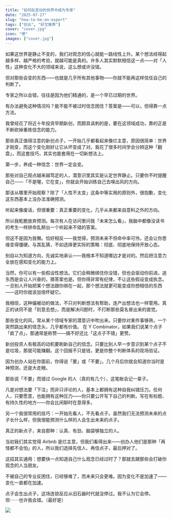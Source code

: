 ```yaml
---
title: "如何在变动的世界中成为专家"
date: "2025-07-27"
slug: "how-to-be-an-expert"
tags: ["创业", "好文推荐"]
cover: "cover.jpg"
icon: "😎"
images: ["cover.jpg"]
---
```

如果这世界是静止不变的，我们对观念的信心就能一路线性上升。某个想法经得起越多样、越严格的考验，就越可能是真的。许多人其实默默相信这一点——对「人性」这种变化不大的领域来说，这么想或许没错。



但对那些会变的东西——也就是几乎所有其他事物——你就不能再这样信任自己的判断了。



专家之所以会错，往往是因为他们精通的，是一个早已过期的世界。



有办法避免这种情况吗？能不能不被过时信念困住？答案是——可以，但得靠一点方法。



我曾经花了将近十年投资早期新创，而颇具讽刺的是，要在这领域成功，靠的正是不断砍掉重练信念的能力。



那些真正值得注意的新创点子，一开始几乎都看起来像烂主意，原因很简单：世界才刚变，而这个变化刚好让它从坏变成了对。我花了很多时间学会分辨这种「翻盘」，而这套技巧，其实也能套用在一切新想法上。



第一步，养成一种信念：世界一定会变。



那些对自己观点越来越笃定的人，潜意识里其实是认定世界静止。只要你不时提醒自己——「不是喔，它在变」，你就会开始训练自己去嗅出风的方向。



那该从哪里开始观察？除了「人性不太变」这条中等实用的原则外，很抱歉，变化这东西基本上没办法准确预测。



听起来像废话，但很重要：真正重要的变化，几乎从来都来自意料之外的方向。



所以我乾脆放弃预测。每次有人在访问里问我「未来怎么看」，我脑中都像没读书的考生一样拼命乱掰出一个听起来不错的答案。



但这不是因为我懒。恰好相反——我觉得，预测未来不但命中率可怜，还会让你思维变得僵硬。与其乱猜，不如选择更实际的策略：彻底、彻底地保持开放心态。



别自以为知道方向，先诚实地承认——我根本不知道哪边才是对的。然后把注意力全放在感知变化的能力上。



当然，你可以有一些假设性想法。它们会稍微绑住你没错，但也会驱动你前进。追东西是会让人兴奋的，猜答案也是。但你得非常有纪律，不让这些假设变成执念。
一旦别人开始把某个想法跟你绑在一起，那个想法就更可能变成你想相信的东西——这时你就该加倍怀疑它。



我相信，这种偏被动的做法，不只对判断想法有帮助，连产出想法也一样管用。真正的诀窍不是「刻意去想」，而是解决问题时，不打断那些莫名冒出来的直觉。



那些变化的风，常从某个领域专家的潜意识中吹出来。只要你对某件事够熟，一个突然跳出来的怪念头，几乎都有价值。
在 Y Combinator，如果我们说某个点子「疯了点」，那通常是称赞——搞不好还比「这点子不错」更赞。



新创投资人有极高的动机要刷新自己的信念。只要比别人早一步意识到某个点子不是垃圾，那就可能赚翻。这个回报不只是钱，更是你整个判断体系的现场验证。



因为创办人站在你面前，你得说「要」或「不要」，几个月后你就会知道你当时是神预测，还是大走眼。



那些说「不要」而错过 Google 的人（真的有几个），这笔帐会记一辈子。



凡是对想法要「下注」而非只评论的人，基本上都拥有这种自我纠错压力。任何人，只要愿意，也能拥有这种压力——你只要公开写下自己的判断。写在有标题、有持久性的地方——你会比闲聊时在意得多。



另一个我很常用的技巧：一开始先看人，不先看点子。虽然我们无法预测未来的点子长什么样，但我很能预测什么样的人会生出未来的点子。



真正的新点子，来自那种：认真、有劲、脑袋够独立的人。



当初我们其实觉得 Airbnb 是烂主意，但我们看得出来——创办人他们是那种「再怪都不会怕」的人，所以我们选择先信人、再信点子，最后押对了。



这招其实通用：想要快一点知道自己什么观念已经过时了？那就去跟那些会打破你观念的人当朋友。



不被自己的专业反困住，已经够难了，而未来只会更难。因为变化不是加速了——变化一直都在加速。



点子会生出点子，这场连锁反应从旧石器时代就没停过。我不认为它会停。
但⋯⋯也许我会错。（最好是）




![](https://prod-files-secure.s3.us-west-2.amazonaws.com/112d0858-5090-4d34-a606-b75eb8d65fd2/46476355-9cf3-4e99-9b7a-3531bc426380/1000202064.png?X-Amz-Algorithm=AWS4-HMAC-SHA256&X-Amz-Content-Sha256=UNSIGNED-PAYLOAD&X-Amz-Credential=ASIAZI2LB466URBVWYBP%2F20250904%2Fus-west-2%2Fs3%2Faws4_request&X-Amz-Date=20250904T104517Z&X-Amz-Expires=3600&X-Amz-Security-Token=IQoJb3JpZ2luX2VjEPP%2F%2F%2F%2F%2F%2F%2F%2F%2F%2FwEaCXVzLXdlc3QtMiJGMEQCIF1SFuzM8LzP%2FvqvD8yeC%2B3t96M1saLRGyV5KR%2FzkCfWAiBFuhj6salraZa4mDCOtAlC97XGo6%2B4Ffk5rVMfCLN1yCr%2FAwhcEAAaDDYzNzQyMzE4MzgwNSIMKbV1%2F9xlCGweVVM9KtwDNFETOFMid72Z35dMIsS18UbvRcAV6zUJHX9sJMjFgjA0Mm0Niwmguy9Tqr%2FXwEOUCMERgNyi3PFwu83Fy3R3e6cCaIJ5ocgJUpusDoRlsl2FGay%2B3jj8RKkuUl%2BxpXUNkyzYwpDg7c05o4Q4CJar2raigAL%2BrL9T7ulY1xhem7RhyiH7J2ulGISEaRXZZ6Tf3U2w48kcMU1s9IGV%2FWDWfgvumeGDGBjInkSFj8jadR3xa4Nm8Tqvm3Rf3%2FzaFFwE3i48PR34IIoBdmg9xaBrAIt6va186YcRR%2B%2FhMor%2BQYhpSPl7MWKXHYLbq7yOvT6XqywQfPtunn09giurlQfkxlHlUqdzxjKQPienFtS7ZTOAWdkjGK8%2F0lzquglarf%2B2D6TtYIdKERCl4wgIo5s7qko%2BYRWryGu%2B7C7V8b5UDnBKBRYjaeofqQseOwzEqXD0tTBeZzMSCPRMT%2Fp%2FD0wj%2B76thvdeQpdtzj8KPSUbRv9PQ%2Fk9UtIqs7Jjn3uChEGs9vcGth5R%2FdVdc3Na2L%2FlV3N%2F6YhUx%2BZa6h%2FJ1tm093DsakGnWXoEfFbhQ%2F2UrakH9OeZ2rYaqWs7Rgk2MwlrbxiK6K70StnZ7qiNIfy9JtjWTc7DOz%2BQDhAQ1LwwxNflxQY6pgHHNcZ3EYrAX76%2FMgBVoCLkUgo5cbIYx3SN9Y1SjKdV%2FvoJBtfgml%2BYFVf%2FTICdYKDBC3tOdahZy3x5d0%2F70ChszNimFUU65DP6bZqUcHLoAF4QdUvvcaZ1KZcXU7WipQm3M9Lb8GhnL7A54aoPeWrRjSbzuqug9hRB5f5sFgN8iHMrLfErHagIKPg5f5frWzveMbmVChWCFQIBc6ZDVX4waXQjlb30&X-Amz-Signature=c938ba15021fb0140a6805de063b189e8de9833f7887bdf4edde0ba4ac51a5ee&X-Amz-SignedHeaders=host&x-amz-checksum-mode=ENABLED&x-id=GetObject)


